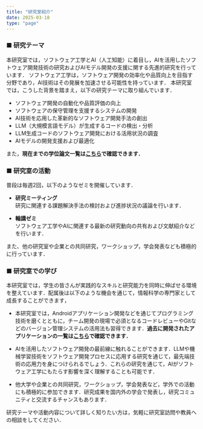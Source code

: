 ```yaml
---
title: "研究室紹介"
date: 2025-03-18
type: "page"
---
```

### ■ 研究テーマ
本研究室では，ソフトウェア工学とAI（人工知能）に着目し，AIを活用したソフトウェア開発技術の研究およびAIモデル開発の支援に関する先進的研究を行っています．
ソフトウェア工学は，ソフトウェア開発の効率化や品質向上を目指す分野であり，AI技術はその発展を加速させる可能性を持っています．
本研究室では，こうした背景を踏まえ，以下の研究テーマに取り組んでいます．

- ソフトウェア開発の自動化や品質評価の向上  
- ソフトウェアの保守管理を支援するシステムの開発  
- AI技術を応用した革新的なソフトウェア開発手法の創出  
- LLM（大規模言語モデル）が生成するコードの検出・分析  
- LLM生成コードのソフトウェア開発における活用状況の調査  
- AIモデルの開発支援および最適化

また，**現在までの学位論文一覧は[こちら](https://kit-isel.github.io/publication/#thesis)で確認できます．**  

### ■ 研究室の活動

普段は毎週2回，以下のようなゼミを開催しています．

- **研究ミーティング**  
  研究に関連する課題解決手法の検討および進捗状況の議論を行います．  

- **輪講ゼミ**  
  ソフトウェア工学やAIに関連する最新の研究動向の共有および文献紹介などを行います．

また、他の研究室や企業との共同研究，ワークショップ，学会発表なども積極的に行っています．

### ■ 研究室での学び

本研究室では，学生の皆さんが実践的なスキルと研究能力を同時に伸ばせる環境を整えています．配属後は以下のような機会を通じて，情報科学の専門家として成長することができます，

- 本研究室では，Androidアプリケーション開発などを通じてプログラミング技術を磨くとともに，チーム開発の現場で必須となるコードレビューやGitなどのバージョン管理システムの活用法も習得できます．**過去に開発されたアプリケーションの一覧は[こちら](https://kit-isel.github.io/application)で確認できます．**

- AIを活用したソフトウェア開発の最前線に触れることができます．LLMや機械学習技術をソフトウェア開発プロセスに応用する研究を通じて，最先端技術の応用力を身につけられるでしょう．これらの研究を通じて，AIがソフトウェア工学にもたらす影響を深く理解することも可能です．

- 他大学や企業との共同研究，ワークショップ，学会発表など，学外での活動にも積極的に参加できます．研究成果を国内外の学会で発表し，研究コミュニティと交流するチャンスもあります．

研究テーマや活動内容について詳しく知りたい方は，気軽に研究室訪問や教員への相談をしてください．
